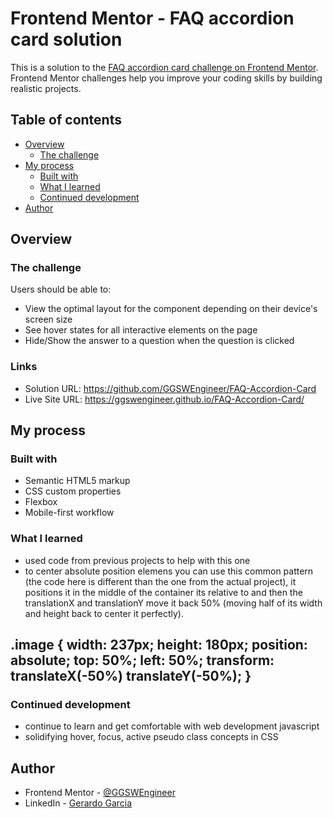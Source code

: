 # Frontend Mentor - FAQ accordion card solution

This is a solution to the [FAQ accordion card challenge on Frontend Mentor](https://www.frontendmentor.io/challenges/faq-accordion-card-XlyjD0Oam). Frontend Mentor challenges help you improve your coding skills by building realistic projects. 

## Table of contents

- [Overview](#overview)
  - [The challenge](#the-challenge)
- [My process](#my-process)
  - [Built with](#built-with)
  - [What I learned](#what-i-learned)
  - [Continued development](#continued-development)
- [Author](#author)


## Overview

### The challenge

Users should be able to:

- View the optimal layout for the component depending on their device's screen size
- See hover states for all interactive elements on the page
- Hide/Show the answer to a question when the question is clicked


### Links

- Solution URL: https://github.com/GGSWEngineer/FAQ-Accordion-Card
- Live Site URL: https://ggswengineer.github.io/FAQ-Accordion-Card/

## My process

### Built with

- Semantic HTML5 markup
- CSS custom properties
- Flexbox
- Mobile-first workflow


### What I learned

- used code from previous projects to help with this one
- to center absolute position elemens you can use this common pattern (the code here is different than the one from the actual project), it positions it in the middle of the container its relative to and then the translationX and translationY move it back 50% (moving half of its width and height back to center it perfectly).

.image {
  width: 237px;
  height: 180px;
  position: absolute;
  top: 50%;
  left: 50%;
  transform: translateX(-50%) translateY(-50%);
}
-

### Continued development

- continue to learn and get comfortable with web development javascript
- solidifying hover, focus, active pseudo class concepts in CSS

## Author

- Frontend Mentor - [@GGSWEngineer](https://www.frontendmentor.io/profile/GGSWEngineer)
- LinkedIn - [Gerardo Garcia](www.linkedin.com/in/gerardo-garcia-19a794275)


